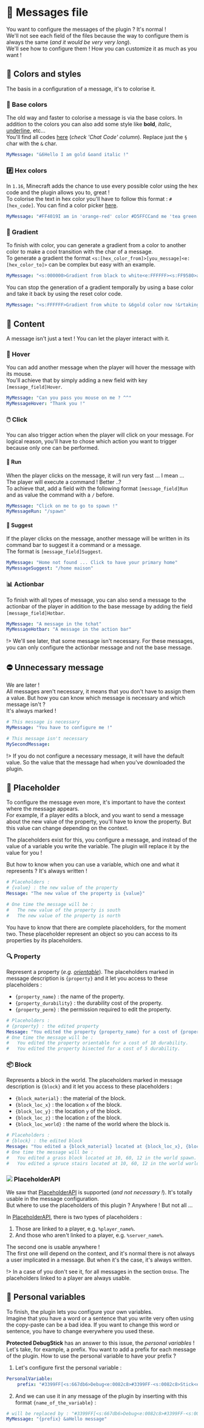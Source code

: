 # :thought_balloon: Messages file
You want to configure the messages of the plugin ? It's normal !<br>
We'll not see each field of the files because the way to configure them is always the same (*and it would be very very long*).<br>
We'll see how to configure them ! How you can customize it as much as you want !

## :art: Colors and styles
The basis in a configuration of a message, it's to colorise it.

### :art: Base colors
The old way and faster to colorise a message is via the base colors. In addition to the colors you can also add some style like
**bold**, *italic*, <span style="text-decoration: underline">underline</span>, etc...<br>
You'll find all codes [here](https://www.digminecraft.com/lists/color_list_pc.php) (*check 'Chat Code' column*). Replace just the ``§`` char with the `&` char.
````yml
MyMessage: "&6Hello I am gold &oand italic !"
````

### :hash: Hex colors 
In ``1.16``, Minecraft adds the chance to use every possible color using the hex code and the plugin allows you to, great !<br>
To colorise the text in hex color you'll have to follow this format : ``#[hex_code]``. You can find a color picker
[here](https://rgbcolorcode.com/).
````yml
MyMessage: "#FF4019I am in 'orange-red' color #D5FFCCand me 'tea green'."
````

### :rainbow: Gradient
To finish with color, you can generate a gradient from a color to another color to make a cool transition with the char of a message.<br>
To generate a gradient the format ``<s:[hex_color_from]>[you_message]<e:[hex_color_to]>`` can be complex but easy with an example.

````yml
MyMessage: "<s:000000>Gradient from black to white<e:FFFFFF><s:FF9580>and from 'light salmon' to 'ufo green'<e:33FF77>"
````

You can stop the generation of a gradient temporally by using a base color and take it back by using the reset color code.
````yml
MyMessage: "<s:FFFFFF>Gradient from white to &6gold color now !&rtaking back the gradient<e:000000>"
````

## :page_facing_up: Content
A message isn't just a text ! You can let the player interact with it.

### :eyes: Hover
You can add another message when the player will hover the message with its mouse.<br>
You'll achieve that by simply adding a new field with key ``[message_field]Hover``.
````yml
MyMessage: "Can you pass you mouse on me ? ^^"
MyMessageHover: "Thank you !"
````

### :computer_mouse: Click
You can also trigger action when the player will click on your message. For logical reason, you'll have to chose which action you want to
trigger because only one can be performed.

#### :runner: Run
When the player clicks on the message, it will run very fast ... I mean ...<br>
The player will execute a command ! Better ..?<br>
To achieve that, add a field with the following format ``[message_field]Run`` and as value the command with a `/` before.
````yml
MyMessage: "Click on me to go to spawn !"
MyMessageRun: "/spawn"
````

#### :thinking: Suggest
If the player clicks on the message, another message will be written in its command bar to suggest it a command or a message.<br>
The format is ``[message_field]Suggest``.
````yml
MyMessage: "Home not found ... Click to have your primary home"
MyMessageSuggest: "/home maison"
````

### :bar_chart: Actionbar
To finish with all types of message, you can also send a message to the actionbar of the player in addition to the base message by adding the field
``[message_field]Hotbar``.
````yml
MyMessage: "A message in the tchat"
MyMessageHotbar: "A message in the action bar"
````
!> We'll see later, that some message isn't necessary. For these messages, you can only configure the actionbar message and not the base message.

## :no_entry: Unnecessary message
We are later !<br>
All messages aren't necessary, it means that you don't have to assign them a value. But how you can know which message is necessary and which message isn't ?<br>
It's always marked !
````yml
# This message is necessary
MyMessage: "You have to configure me !"

# This message isn't necessary
MySecondMessage: 
````

!> If you do not configure a necessary message, it will have the default value. So the value that the message had when you've downloaded the plugin.

## :memo: Placeholder
To configure the message even more, it's important to have the context where the message appears. <br>
For example, if a player edits a block, and you want to send a message about
the new value of the property, you'll have to know the property. But this value can change depending on the context.<br>

The placeholders exist for this, you configure a message, and instead of the value of a variable you write the variable. The plugin will replace it by the value for you !

But how to know when you can use a variable, which one and what it represents ? It's always written !
````yml
# Placeholders :
# {value} : the new value of the property 
Message: "The new value of the property is {value}"

# One time the message will be :
# 	The new value of the property is south
# 	The new value of the property is north
````

You have to know that there are complete placeholders, for the moment two. These placeholder represent an object so you can access to its properties by its placeholders.

### :mag: Property
Represent a property (*e.g. [orientable](/property/orientable)*). The placeholders marked in message description is ``{property}`` and it let you access
to these placeholders :
- ``{property_name}`` : the name of the property.
- ``{property_durability}`` : the durability cost of the property.
- ``{property_perm}`` : the permission required to edit the property.

````yml
# Placeholders :
# {property} : the edited property
Message: "You edited the property {property_name} for a cost of {property_durability} durability."
# One time the message will be :
# 	You edited the property orientable for a cost of 10 durability.
# 	You edited the property bisected for a cost of 5 durability.
````

### :package: Block
Represents a block in the world. The placeholders marked in message description is ``{block}`` and it let you access to these placeholders :
- ``{block_material}`` : the material of the block.
- ``{block_loc_x}`` : the location `x` of the block.
- ``{block_loc_y}`` : the location `y` of the block.
- ``{block_loc_z}`` : the location `z` of the block.
- ``{block_loc_world}`` : the name of the world where the block is.

````yml
# Placeholders :
# {block} : the edited block
Message: "You edited a {block_material} located at {block_loc_x}, {block_loc_y}, {block_loc_z} in the world {block_loc_world}."
# One time the message will be :
# 	You edited a grass block located at 10, 60, 12 in the world spawn.
# 	You edited a spruce stairs located at 10, 60, 12 in the world world_the_end.
````

[//]: # (### ![]&#40;https://camo.githubusercontent.com/4ad47d972a82e3d28d61e54dae16c29d0542eeaf396a036e01f667ce23e5ca80/68747470733a2f2f77696b692e706c616365686f6c6465726170692e636f6d2f6173736574732f696d672f706170692d6c6f676f2e706e67 ':size=10%'&#41; PlaceholderAPI)
### <img src="https://camo.githubusercontent.com/4ad47d972a82e3d28d61e54dae16c29d0542eeaf396a036e01f667ce23e5ca80/68747470733a2f2f77696b692e706c616365686f6c6465726170692e636f6d2f6173736574732f696d672f706170692d6c6f676f2e706e67" class="emoji"> PlaceholderAPI
We saw that [PlaceholderAPI](https://www.spigotmc.org/resources/placeholderapi.6245/) is supported (*and not necessary !*). It's totally usable in the message configuration.<br>
But where to use the placeholders of this plugin ? Anywhere ! But not all ...

In [PlaceholderAPI](https://www.spigotmc.org/resources/placeholderapi.6245/), there is two types of placeholders :
1. Those are linked to a player, e.g. ``%player_name%``.
2. And those who aren't linked to a player, e.g. ``%server_name%``.

The second one is usable anywhere !<br>
The first one will depend on the context, and it's normal there is not always a user implicated in a message. But when it's the case, it's always written.

!> In a case of you don't see it, for all messages in the section ``OnUse``. The placeholders linked to a player are always usable.

## :receipt: Personal variables
To finish, the plugin lets you configure your own variables.<br>
Imagine that you have a word or a sentence that you write very often using the copy-paste can be a bad idea. If you want to change this word or sentence, you have to
change everywhere you used these.

**Protected DebugStick** has an answer to this issue, the *personal variables* !<br>
Let's take, for example, a prefix. You want to add a prefix for each message of the plugin. How to use the personal variable to have your prefix ?

1. Let's configure first the personal variable :
````yml
PersonalVariable:
	prefix: "#3399FF[<s:667db6>Debug<e:0082c8>#3399FF-<s:0082c8>Stick<e:667db6>#3399FF]&r"
````
2. And we can use it in any message of the plugin by inserting with this format ``{name_of_the_variable}`` :
````yml
# will be replaced by : "#3399FF[<s:667db6>Debug<e:0082c8>#3399FF-<s:0082c8>Stick<e:667db6>#3399FF]&r &aHello message"
MyMessage: "{prefix} &aHello message"
````

